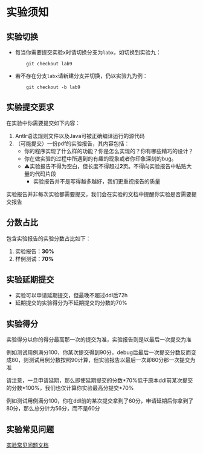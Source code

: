 # 实验须知

## 实验切换

- 每当你需要提交实验x时请切换分支为`labx`，如切换到实验九：
    ```git
        git checkout lab9
    ```
- 若不存在分支`labx`请新建分支并切换，仍以实验九为例：
    ```git
        git checkout -b lab9
    ```

## 实验提交要求

在实验中你需要提交如下内容：

1. Antlr语法规则文件以及Java可被正确编译运行的源代码
2. （可能提交）一份pdf的实验报告，其内容包括：
    - 你的程序实现了什么样的功能？你是怎么实现的？你有哪些精巧的设计？
    - 你在做实验的过程中所遇到的有趣的现象或者你印象深刻的bug。
    - ⚠️实验报告不得为空白，但长度不得超过**2**页。不得向实验报告中粘贴大量的代码片段
        - 实验报告并不是写得越多越好，我们更重视报告的质量

实验报告并非每次实验都需要提交，我们会在实验的文档中提醒你实验是否需要提交报告

## 分数占比

包含实验报告的实验分数占比如下：

1. 实验报告：**30%**
2. 样例测试：**70%**

## 实验延期提交

- 实验可以申请延期提交，但最晚不超过ddl后72h
- 延期提交的实验得分为不延期提交的分数的70%

## 实验得分

实验得分以你的得分最高那一次的提交为准，实验报告则是以最后一次提交为准

例如测试用例满分100，你某次提交得到90分，debug后最后一次提交分数反而变成80，则测试用例分数按照90计算，但实验报告以最后一次即80分那一次提交为准

请注意，一旦申请延期，那么即使延期提交的分数\*70%低于原本ddl前某次提交的分数\*100%，我们也仅计算你实验最高分提交\*70%

例如测试用例满分100，你在ddl前的某次提交拿到了60分，申请延期后你拿到了80分，那么总分计为56分，而不是60分

## 实验常见问题

[实验常见问题文档](https://docs.qq.com/doc/DSGh1V1lHd0NUc2pa)
